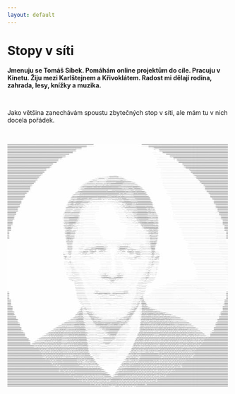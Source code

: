 ```yaml
---
layout: default
---
```


# Stopy v síti

**Jmenuju se Tomáš Síbek. Pomáhám online projektům do cíle. Pracuju v Kinetu. Žiju mezi Karlštejnem a Křivoklátem. Radost mi dělají rodina, zahrada, lesy, knížky a muzika.**

&nbsp;

Jako většina zanechávám spoustu zbytečných stop v síti, ale mám tu v nich docela pořádek.

&nbsp;

![Tomáš Síbek – ASCII portrét](/tomas_ascii.jpg)